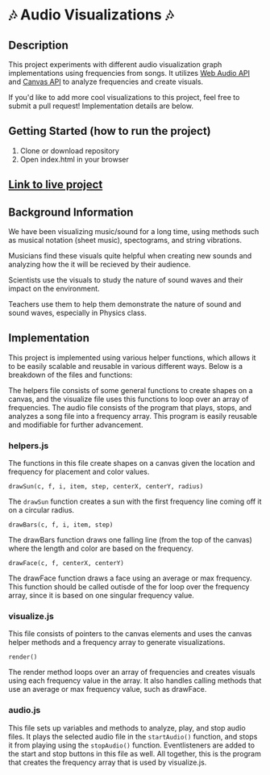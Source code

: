 # 🎶 Audio Visualizations 🎶 

## Description

This project experiments with different audio visualization graph implementations using frequencies from songs. It utilizes [Web Audio API](https://developer.mozilla.org/en-US/docs/Web/API/Web_Audio_API) and [Canvas API](https://developer.mozilla.org/en-US/docs/Web/API/Canvas_API) to analyze frequencies and create visuals.

If you'd like to add more cool visualizations to this project, feel free to submit a pull request! Implementation details are below.

## Getting Started (how to run the project)

1. Clone or download repository
2. Open index.html in your browser

## [Link to live project](https://anisha7.github.io/Audio-visualization/)

## Background Information
We have been visualizing music/sound for a long time, using methods such as musical notation (sheet music), spectograms, and string vibrations. 

Musicians find these visuals quite helpful when creating new sounds and analyzing how the it will be recieved by their audience.

Scientists use the visuals to study the nature of sound waves and their impact on the environment.

Teachers use them to help them demonstrate the nature of sound and sound waves, especially in Physics class.

## Implementation
This project is implemented using various helper functions, which allows it to be easily scalable and reusable in various different ways. Below is a breakdown of the files and functions:

The helpers file consists of some general functions to create shapes on a canvas, and the visualize file uses this functions to loop over an array of frequencies. The audio file consists of the program that plays, stops, and analyzes a song file into a frequency array. This program is easily reusable and modifiable for further advancement.

### helpers.js
The functions in this file create shapes on a canvas given the location and frequency for placement and color values.

```
drawSun(c, f, i, item, step, centerX, centerY, radius) 
```
The `drawSun` function  creates a sun with the first frequency line coming off it on a circular radius.

```
drawBars(c, f, i, item, step)
```
The drawBars function draws one falling line (from the top of the canvas) where the length and color are based on the frequency.

```
drawFace(c, f, centerX, centerY)
```
The drawFace function draws a face using an average or max frequency. This function should be called outisde of the for loop over the frequency array, since it is based on one singular frequency value. 

### visualize.js
This file consists of pointers to the canvas elements and uses the canvas helper methods and a frequency array to generate visualizations. 

```
render()
```
The render method loops over an array of frequencies and creates visuals using each frequency value in the array. It also handles calling methods that use an average or max frequency value, such as drawFace. 

### audio.js
This file sets up variables and methods to analyze, play, and stop audio files. It plays the selected audio file in the `startAudio()` function, and stops it from playing using the `stopAudio()` function. Eventlisteners are added to the start and stop buttons in this file as well. All together, this is the program that creates the frequency array that is used by visualize.js.